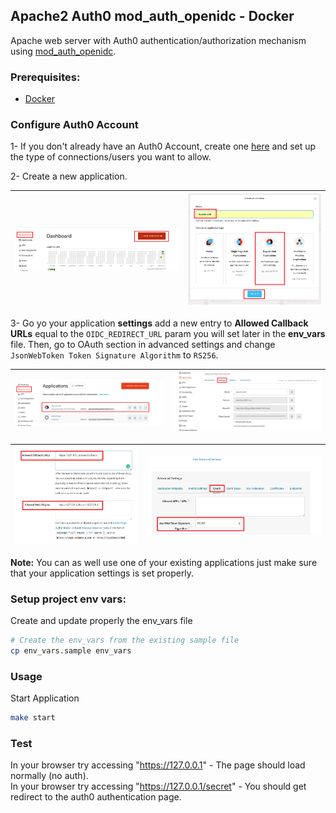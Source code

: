 ## Apache2 Auth0 mod_auth_openidc - Docker

Apache web server with Auth0 authentication/authorization mechanism using [mod_auth_openidc](https://github.com/zmartzone/mod_auth_openidc).

### Prerequisites:
* [Docker](https://docs.docker.com/install/)

### Configure Auth0 Account
1- If you don't already have an Auth0 Account, create one [here](https://auth0.com/) and set up the type of connections/users you want to allow.

2- Create a new application.

| ![](doc/create_app_1.png "") | ![](doc/create_app_2.png "") |
|:---:|:---:|

3- Go yo your application **settings** add a new entry to **Allowed Callback URLs** equal to the <code>OIDC_REDIRECT_URL</code> param you will set later in the **env_vars** file. Then, go to OAuth section in advanced settings and change <code>JsonWebToken Token Signature Algorithm</code> to <code>RS256</code>.

| ![](doc/config_app_1.png "") | ![](doc/config_app_2.png "") |
|:---:|:---:|

| ![](doc/config_app_3.png "") | ![](doc/config_app_4.png "") |
|:---:|:---:|

**Note:** You can as well use one of your existing applications just make sure that your application settings is set properly.

### Setup project env vars:
Create and update properly the env_vars file
```bash
# Create the env_vars from the existing sample file 
cp env_vars.sample env_vars
```

### Usage
Start Application
```bash
make start
```

### Test
In your browser try accessing "https://127.0.0.1" - The page should load normally (no auth).<br>
In your browser try accessing "https://127.0.0.1/secret" - You should get redirect to the auth0 authentication page.

